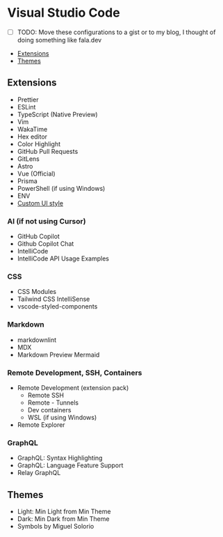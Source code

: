 # Visual Studio Code

- [ ] TODO: Move these configurations to a gist or to my blog, I thought of doing something like fala.dev

- [Extensions](#extensions)
- [Themes](#themes)

## Extensions

- Prettier
- ESLint
- TypeScript (Native Preview)
- Vim
- WakaTime
- Hex editor
- Color Highlight
- GitHub Pull Requests
- GitLens
- Astro
- Vue (Official)
- Prisma
- PowerShell (if using Windows)
- ENV
- [Custom UI style](https://marketplace.visualstudio.com/items?itemName=subframe7536.custom-ui-style)

### AI (if not using Cursor)

- GitHub Copilot
- Github Copilot Chat
- IntelliCode
- IntelliCode API Usage Examples

### CSS

- CSS Modules
- Tailwind CSS IntelliSense
- vscode-styled-components

### Markdown

- markdownlint
- MDX
- Markdown Preview Mermaid

### Remote Development, SSH, Containers

- Remote Development (extension pack)
  - Remote SSH
  - Remote - Tunnels
  - Dev containers
  - WSL (if using Windows)
- Remote Explorer

### GraphQL

- GraphQL: Syntax Highlighting
- GraphQL: Language Feature Support
- Relay GraphQL

## Themes

- Light: Min Light from Min Theme
- Dark: Min Dark from Min Theme
- Symbols by Miguel Solorio